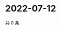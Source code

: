 # 2022-07-12

共 0 条

<!-- BEGIN WEIBO -->
<!-- 最后更新时间 Tue Jul 12 2022 17:25:36 GMT+0800 (China Standard Time) -->

<!-- END WEIBO -->
